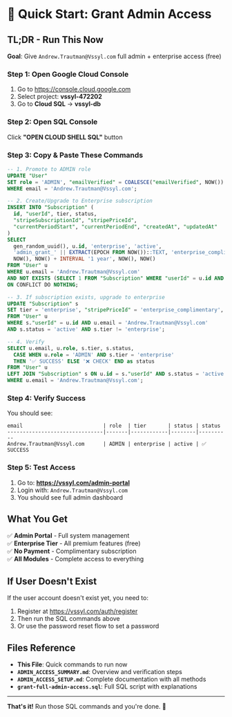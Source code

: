 # 🚀 Quick Start: Grant Admin Access

## TL;DR - Run This Now

**Goal**: Give `Andrew.Trautman@Vssyl.com` full admin + enterprise access (free)

### Step 1: Open Google Cloud Console
1. Go to https://console.cloud.google.com
2. Select project: **vssyl-472202**
3. Go to **Cloud SQL** → **vssyl-db**

### Step 2: Open SQL Console
Click **"OPEN CLOUD SHELL SQL"** button

### Step 3: Copy & Paste These Commands

```sql
-- 1. Promote to ADMIN role
UPDATE "User" 
SET role = 'ADMIN', "emailVerified" = COALESCE("emailVerified", NOW())
WHERE email = 'Andrew.Trautman@Vssyl.com';

-- 2. Create/Upgrade to Enterprise subscription
INSERT INTO "Subscription" (
  id, "userId", tier, status, 
  "stripeSubscriptionId", "stripePriceId",
  "currentPeriodStart", "currentPeriodEnd", "createdAt", "updatedAt"
)
SELECT
  gen_random_uuid(), u.id, 'enterprise', 'active',
  'admin_grant_' || EXTRACT(EPOCH FROM NOW())::TEXT, 'enterprise_complimentary',
  NOW(), NOW() + INTERVAL '1 year', NOW(), NOW()
FROM "User" u
WHERE u.email = 'Andrew.Trautman@Vssyl.com'
AND NOT EXISTS (SELECT 1 FROM "Subscription" WHERE "userId" = u.id AND status = 'active')
ON CONFLICT DO NOTHING;

-- 3. If subscription exists, upgrade to enterprise
UPDATE "Subscription" s
SET tier = 'enterprise', "stripePriceId" = 'enterprise_complimentary', "updatedAt" = NOW()
FROM "User" u
WHERE s."userId" = u.id AND u.email = 'Andrew.Trautman@Vssyl.com' 
AND s.status = 'active' AND s.tier != 'enterprise';

-- 4. Verify
SELECT u.email, u.role, s.tier, s.status, 
  CASE WHEN u.role = 'ADMIN' AND s.tier = 'enterprise' 
  THEN '✅ SUCCESS' ELSE '❌ CHECK' END as status
FROM "User" u
LEFT JOIN "Subscription" s ON u.id = s."userId" AND s.status = 'active'
WHERE u.email = 'Andrew.Trautman@Vssyl.com';
```

### Step 4: Verify Success
You should see:
```
email                          | role  | tier       | status | status
-------------------------------|-------|------------|--------|----------
Andrew.Trautman@Vssyl.com      | ADMIN | enterprise | active | ✅ SUCCESS
```

### Step 5: Test Access
1. Go to: **https://vssyl.com/admin-portal**
2. Login with: `Andrew.Trautman@Vssyl.com`
3. You should see full admin dashboard

## What You Get

✅ **Admin Portal** - Full system management  
✅ **Enterprise Tier** - All premium features (free)  
✅ **No Payment** - Complimentary subscription  
✅ **All Modules** - Complete access to everything  

## If User Doesn't Exist

If the user account doesn't exist yet, you need to:
1. Register at https://vssyl.com/auth/register
2. Then run the SQL commands above
3. Or use the password reset flow to set a password

## Files Reference

- **This File**: Quick commands to run now
- **`ADMIN_ACCESS_SUMMARY.md`**: Overview and verification steps
- **`ADMIN_ACCESS_SETUP.md`**: Complete documentation with all methods
- **`grant-full-admin-access.sql`**: Full SQL script with explanations

---

**That's it!** Run those SQL commands and you're done. 🎉

